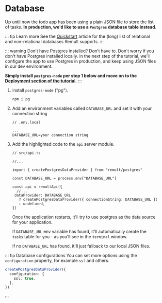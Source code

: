# Database

Up until now the todo app has been using a plain JSON file to store the list of tasks. **In production, we'd like to use a `Postgres` database table instead.**

::: tip Learn more
See the [Quickstart](https://remult.dev/docs/quickstart.html#connecting-a-database) article for the (long) list of relational and non-relational databases Remult supports.
:::

::: warning Don't have Postgres installed? Don't have to.
Don't worry if you don't have Postgres installed locally. In the next step of the tutorial, we'll configure the app to use Postgres in production, and keep using JSON files in our dev environment.

**Simply install `postgres-node` per step 1 below and move on to the [Deployment section of the tutorial](deployment.md).**
:::

1. Install `postgres-node` ("pg").

   ```sh
   npm i pg
   ```

2. Add an environment variables called `DATABASE_URL` and set it with your connection string

   ```
   // .env.local

   ...
   DATABASE_URL=your connection string
   ```

3. Add the highlighted code to the `api` server module.

   ```ts{5,7,11-13}
   // src/api.ts

   //...

   import { createPostgresDataProvider } from "remult/postgres"

   const DATABASE_URL = process.env["DATABASE_URL"]

   const api = remultApi({
     //...
    dataProvider: DATABASE_URL
      ? createPostgresDataProvider({ connectionString: DATABASE_URL })
      : undefined,
   })
   ```

   Once the application restarts, it'll try to use postgres as the data source for your application.

   If `DATABASE_URL` env variable has found, it'll automatically create the `tasks` table for you - as you'll see in the `terminal` window.

   If no `DATABASE_URL` has found, it'll just fallback to our local JSON files.

::: tip Database configurations
You can set more options using the `configuration` property, for example `ssl` and others.

```ts
createPostgresDataProvider({
  configuration: {
    ssl: true,
  },
})
```

:::
